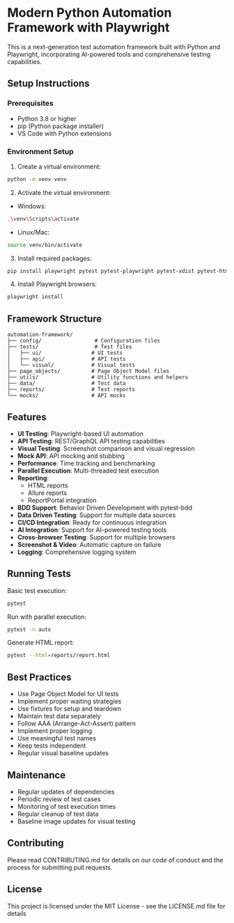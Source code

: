 # Modern Python Automation Framework with Playwright

This is a next-generation test automation framework built with Python and Playwright, incorporating AI-powered tools and comprehensive testing capabilities.

## Setup Instructions

### Prerequisites
- Python 3.8 or higher
- pip (Python package installer)
- VS Code with Python extensions

### Environment Setup

1. Create a virtual environment:
```bash
python -m venv venv
```

2. Activate the virtual environment:
- Windows:
```bash
.\venv\Scripts\activate
```
- Linux/Mac:
```bash
source venv/bin/activate
```

3. Install required packages:
```bash
pip install playwright pytest pytest-playwright pytest-xdist pytest-html allure-pytest pytest-bdd requests pytest-mock pytest-timeout pytest-benchmark opencv-python pytest-check pytest-reportportal deepdiff aiohttp pytest-asyncio pytest-cov robotframework-requests pytest-metadata pymongo
```

4. Install Playwright browsers:
```bash
playwright install
```

## Framework Structure

```
automation-framework/
├── config/                 # Configuration files
├── tests/                  # Test files
│   ├── ui/                # UI tests
│   ├── api/               # API tests
│   └── visual/            # Visual tests
├── page_objects/          # Page Object Model files
├── utils/                 # Utility functions and helpers
├── data/                  # Test data
├── reports/               # Test reports
└── mocks/                 # API mocks
```

## Features

- **UI Testing**: Playwright-based UI automation
- **API Testing**: REST/GraphQL API testing capabilities
- **Visual Testing**: Screenshot comparison and visual regression
- **Mock API**: API mocking and stubbing
- **Performance**: Time tracking and benchmarking
- **Parallel Execution**: Multi-threaded test execution
- **Reporting**: 
  - HTML reports
  - Allure reports
  - ReportPortal integration
- **BDD Support**: Behavior Driven Development with pytest-bdd
- **Data Driven Testing**: Support for multiple data sources
- **CI/CD Integration**: Ready for continuous integration
- **AI Integration**: Support for AI-powered testing tools
- **Cross-browser Testing**: Support for multiple browsers
- **Screenshot & Video**: Automatic capture on failure
- **Logging**: Comprehensive logging system

## Running Tests

Basic test execution:
```bash
pytest
```

Run with parallel execution:
```bash
pytest -n auto
```

Generate HTML report:
```bash
pytest --html=reports/report.html
```

## Best Practices

- Use Page Object Model for UI tests
- Implement proper waiting strategies
- Use fixtures for setup and teardown
- Maintain test data separately
- Follow AAA (Arrange-Act-Assert) pattern
- Implement proper logging
- Use meaningful test names
- Keep tests independent
- Regular visual baseline updates

## Maintenance

- Regular updates of dependencies
- Periodic review of test cases
- Monitoring of test execution times
- Regular cleanup of test data
- Baseline image updates for visual testing

## Contributing

Please read CONTRIBUTING.md for details on our code of conduct and the process for submitting pull requests.

## License

This project is licensed under the MIT License - see the LICENSE.md file for details